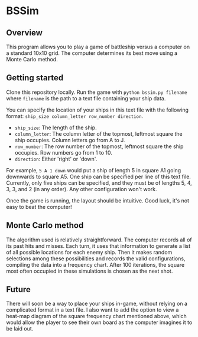 # BSSim
## Overview
This program allows you to play a game of battleship versus a computer on a standard 10x10 grid.
The computer determines its best move using a Monte Carlo method.

## Getting started
Clone this repository locally.
Run the game with `python bssim.py filename` where `filename` is the path to a text file containing your ship data.

You can specify the location of your ships in this text file with the following format: `ship_size column_letter row_number direction`.
* `ship_size`: The length of the ship.
* `column_letter`: The column letter of the topmost, leftmost square the ship occupies. Column letters go from A to J.
* `row_number`: The row number of the topmost, leftmost square the ship occupies. Row numbers go from 1 to 10.
* `direction`: Either 'right' or 'down'.

For example, `5 A 1 down` would put a ship of length 5 in square A1 going downwards to square A5.
One ship can be specified per line of this text file.
Currently, only five ships can be specified, and they must be of lengths 5, 4, 3, 3, and 2 (in any order).
Any other configuration won't work.

Once the game is running, the layout should be intuitive. Good luck, it's not easy to beat the computer!

## Monte Carlo method
The algorithm used is relatively straightforward. The computer records all of its past hits and misses. Each turn, it uses that information to generate a list of all possible locations for each enemy ship. Then it makes random selections among these possibilities and records the valid configurations, compiling the data into a frequency chart. After 100 iterations, the square most often occupied in these simulations is chosen as the next shot.

## Future
There will soon be a way to place your ships in-game, without relying on a complicated format in a text file. I also want to add the option to view a heat-map diagram of the square frequency chart mentioned above, which would allow the player to see their own board as the computer imagines it to be laid out.